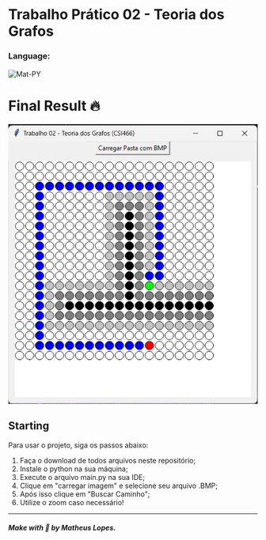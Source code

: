 # Trabalho Prático 02 - Teoria dos Grafos


<div style="display: inline_block">
    <h3>Language:</h3>
    <img align="center" alt="Mat-PY" height="30" src="https://img.shields.io/badge/python-3670A0?style=for-the-badge&logo=python&logoColor=ffdd54">
</div>

# Final Result 🔥 

<img src="final.png" alt="Web Version"/> 

## Starting 

Para usar o projeto, siga os passos abaixo:
1. Faça o download de todos arquivos neste repositório;
2. Instale o python na sua máquina;
3. Execute o arquivo main.py na sua IDE;
4. Clique em "carregar imagem" e selecione seu arquivo .BMP;
5. Após isso clique em "Buscar Caminho";
6. Utilize o zoom caso necessário!

--- 

##### Make with 🧠 by Matheus Lopes.
